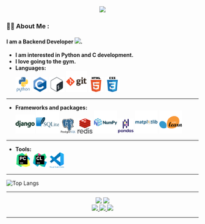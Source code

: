 <div id="header" align="center">
  <img src="https://i.giphy.com/media/v1.Y2lkPTc5MGI3NjExMXV0aXVraGU1ZXN6OXF6bXBodmdwMXM5d2x1MnV1aGR6c2N1eGpkdCZlcD12MV9pbnRlcm5hbF9naWZfYnlfaWQmY3Q9Zw/L1R1tvI9svkIWwpVYr/giphy.gif" width="250">
</div>

### :man_technologist: About Me :
#### I am a Backend Developer <img src="https://media.giphy.com/media/WUlplcMpOCEmTGBtBW/giphy.gif" width="30">.
- **I am interested in Python and C development.**
- **I love going to the gym.**
- **Languages:**
  <div>
    <img src="https://github.com/devicons/devicon/blob/master/icons/python/python-original-wordmark.svg" width="40">
    <img src="https://github.com/devicons/devicon/blob/master/icons/c/c-original.svg" width="40">
    <img src="https://github.com/devicons/devicon/blob/master/icons/bash/bash-original.svg" width="40">
    <img src="https://github.com/devicons/devicon/blob/master/icons/git/git-original-wordmark.svg" width="55">
    <img src="https://github.com/devicons/devicon/blob/master/icons/html5/html5-original-wordmark.svg" width="40">
    <img src="https://github.com/devicons/devicon/blob/master/icons/css3/css3-original-wordmark.svg" width="40">
  </div>
  
***
- **Frameworks and packages:**
  <div>
    <img src="https://github.com/devicons/devicon/blob/master/icons/django/django-plain-wordmark.svg" width="50">
    <img src="https://github.com/devicons/devicon/blob/master/icons/sqlite/sqlite-original-wordmark.svg" width="60">
    <img src="https://github.com/devicons/devicon/blob/master/icons/postgresql/postgresql-original-wordmark.svg" width="40">
    <img src="https://github.com/devicons/devicon/blob/master/icons/redis/redis-original-wordmark.svg" width="40">
    <img src="https://github.com/devicons/devicon/blob/master/icons/numpy/numpy-original-wordmark.svg" width="60">
    <img src="https://github.com/devicons/devicon/blob/master/icons/pandas/pandas-original-wordmark.svg" width="40">
    <img src="https://github.com/devicons/devicon/blob/master/icons/matplotlib/matplotlib-original-wordmark.svg" width="60">
    <img src="https://github.com/devicons/devicon/blob/master/icons/scikitlearn/scikitlearn-original.svg" width="60">
  </div>

***
- **Tools:**
  <div>
    <img src="https://github.com/devicons/devicon/blob/master/icons/pycharm/pycharm-original.svg" width="40">
    <img src="https://github.com/devicons/devicon/blob/master/icons/clion/clion-original.svg" width="40">
    <img src="https://github.com/devicons/devicon/blob/master/icons/vscode/vscode-original-wordmark.svg" width="40">
    <!--
    <a href="https://github.com/Kunai-hub">
      <img src="https://github.com/devicons/devicon/blob/master/icons/github/github-original-wordmark.svg" width="40">
    </a>
    <a href="https://gitlab.com/Kunai-lab">
      <img src="https://github.com/devicons/devicon/blob/master/icons/gitlab/gitlab-original-wordmark.svg" width="40">
    </a>
    -->
  </div>
  
***
![Top Langs](https://github-readme-stats.vercel.app/api/top-langs/?username=Kunai-hub&layout=compact)
***
<div id="os" align="center">
  <img src="https://img.shields.io/badge/Linux-gray?logo=Linux&style=for-the-badge">
  <img src="https://img.shields.io/badge/macos-gray?logo=macOS&style=for-the-badge">
</div>

<div id="net" align="center">
  <a href="https://t.me/kunai_tg">
     <img src="https://img.shields.io/badge/telegram-blue?logo=telegram&logoColor=white&style=for-the-badge">
  </a>
  <a href="https://github.com/Kunai-hub">
    <img src="https://img.shields.io/badge/github-black?logo=github&style=for-the-badge">
  </a>
  <a href="https://gitlab.com/Kunai-lab">
    <img src="https://img.shields.io/badge/gitlab-red?logo=gitlab&logoColor=white&style=for-the-badge">
  </a>
</div>

***

